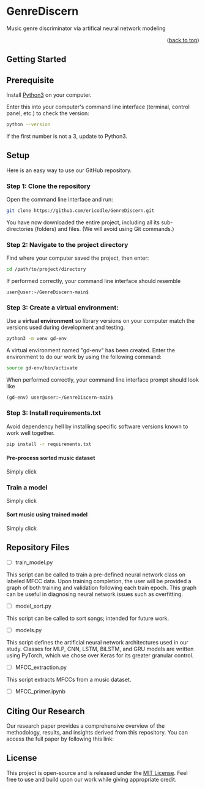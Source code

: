 # GenreDiscern
Music genre discriminator via artifical neural network modeling

<p align="right">(<a href="#top">back to top</a>)</p>


## Getting Started

## Prerequisite

Install [Python3](https://www.python.org/downloads/) on your computer.

Enter this into your computer's command line interface (terminal, control panel, etc.) to check the version:

  ```sh
  python --version
  ```

If the first number is not a 3, update to Python3.

## Setup

Here is an easy way to use our GitHub repository.

### Step 1: Clone the repository


Open the command line interface and run:
  ```sh
  git clone https://github.com/ericodle/GenreDiscern.git
  ```

You have now downloaded the entire project, including all its sub-directories (folders) and files.
(We will avoid using Git commands.)

### Step 2: Navigate to the project directory
Find where your computer saved the project, then enter:

  ```sh
  cd /path/to/project/directory
  ```

If performed correctly, your command line interface should resemble

```
user@user:~/GenreDiscern-main$
```

### Step 3: Create a virtual environment: 
Use a **virtual environment** so library versions on your computer match the versions used during development and testing.


```sh
python3 -m venv gd-env
```

A virtual environment named "gd-env" has been created. 
Enter the environment to do our work by using the following command:


```sh
source gd-env/bin/activate
```

When performed correctly, your command line interface prompt should look like 

```
(gd-env) user@user:~/GenreDiscern-main$
```

### Step 3: Install requirements.txt

Avoid dependency hell by installing specific software versions known to work well together.

  ```sh
pip install -r requirements.txt
  ```

#### Pre-process sorted music dataset

Simply click

### Train a model

Simply click

#### Sort music using trained model

Simply click

## Repository Files

- [ ] train_model.py

This script can be called to train a pre-defined neural network class on labeled MFCC data. Upon training completion, the user will be provided a graph of both training and validation following each train epoch. This graph can be useful in diagnosing neural network issues such as overfitting.

- [ ] model_sort.py

This script can be called to sort songs; intended for future work.

- [ ] models.py

This script defines the artificial neural network architectures used in our study. Classes for MLP, CNN, LSTM, BiLSTM, and GRU models are written using PyTorch, which we chose over Keras for its greater granular control.

- [ ] MFCC_extraction.py

This script extracts MFCCs from a music dataset.

- [ ] MFCC_primer.ipynb


## Citing Our Research

Our research paper provides a comprehensive overview of the methodology, results, and insights derived from this repository. You can access the full paper by following this link: []()

<!-- LICENSE -->

## License
This project is open-source and is released under the [MIT License](LICENSE). Feel free to use and build upon our work while giving appropriate credit.


